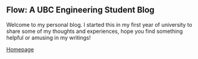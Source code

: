 ## Flow: A UBC Engineering Student Blog

Welcome to my personal blog. I started this in my first year of university to share some of my thoughts and experiences, hope you find something helpful or amusing in my writings!

[Homepage](https://cindyxmiao.github.io/blog/)
